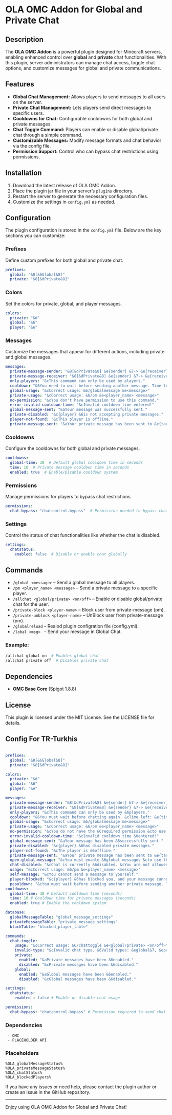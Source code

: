 
# OLA OMC Addon for Global and Private Chat

## Description

The **OLA OMC Addon** is a powerful plugin designed for Minecraft servers, enabling enhanced control over **global** and **private** chat functionalities. With this plugin, server administrators can manage chat access, toggle chat options, and customize messages for global and private communications. 

## Features

- **Global Chat Management:** Allows players to send messages to all users on the server.
- **Private Chat Management:** Lets players send direct messages to specific users.
- **Cooldowns for Chat:** Configurable cooldowns for both global and private messages.
- **Chat Toggle Command:** Players can enable or disable global/private chat through a simple command.
- **Customizable Messages:** Modify message formats and chat behavior via the config file.
- **Permission Support:** Control who can bypass chat restrictions using permissions.

## Installation

1. Download the latest release of OLA OMC Addon.
2. Place the plugin jar file in your server’s `plugins` directory.
3. Restart the server to generate the necessary configuration files.
4. Customize the settings in `config.yml` as needed.

## Configuration

The plugin configuration is stored in the `config.yml` file. Below are the key sections you can customize:

### Prefixes

Define custom prefixes for both global and private chat.

```yaml
prefixes:
  global: "&8[&6Global&8]"
  private: "&8[&dPrivate&8]"
```

### Colors

Set the colors for private, global, and player messages.

```yaml
colors:
  private: "&d"
  global: "&6"
  player: "&e"
```

### Messages

Customize the messages that appear for different actions, including private and global messages.

```yaml
messages:
  private-message-sender: "&8[&dPrivate&8] &e{sender} &7-> &e{receiver}&7: &f{message}"
  private-message-receiver: "&8[&dPrivate&8] &e{sender} &7-> &e{receiver}&7: &f{message}"
  only-players: "&cThis command can only be used by players."
  cooldown: "&6You need to wait before sending another message. Time left: &c{time}s"
  global-usage: "&cCorrect usage: &6/globalmessage &e<message>"
  private-usage: "&cCorrect usage: &6/pm &e<player_name> <message>"
  no-permission: "&cYou don't have permission to use this command."
  error-invalid-cooldown-time: "&cInvalid cooldown time entered!"
  global-message-sent: "&aYour message was successfully sent."
  private-disabled: "&c{player} &6is not accepting private messages."
  player-not-found: "&cThis player is offline."
  private-message-sent: "&aYour private message has been sent to &e{target}."
```

### Cooldowns

Configure the cooldowns for both global and private messages.

```yaml
cooldowns:
  global-time: 30  # Default global cooldown time in seconds
  time: 10  # Private message cooldown time in seconds
  enabled: true  # Enable/Disable cooldown system
```

### Permissions

Manage permissions for players to bypass chat restrictions.

```yaml
permissions:
  chat-bypass: "chatcontrol.bypass"  # Permission needed to bypass chat restrictions
```

### Settings

Control the status of chat functionalities like whether the chat is disabled.

```yaml
settings:
  chatstatus:
    enabled: false  # Disable or enable chat globally
```

## Commands

- `/global <message>` – Send a global message to all players.
- `/pm <player_name> <message>` – Send a private message to a specific player.
- `/allchat <global/private> <on/off>` – Enable or disable global/private chat for the user.
- `/private-block <player-name>` – Block user from private-message (pm).
- `/private-unblock <player-name>` – UnBlock user from private-message (pm).
- `/globalreload` – Realod plugin configration file (config.yml).
- `/lobal <msg> ` – Send your message in Global Chat.


### Example:

```bash
/allchat global on  # Enables global chat
/allchat private off  # Disables private chat
```

## Dependencies

- **[OMC Base Core](https://github.com/ozaiithejava/OMC-)** (Spigot 1.8.8)
  

## License

This plugin is licensed under the MIT License. See the LICENSE file for details.

## Config For TR-Turkhis

```yml

prefixes:
  global: "&8[&6Global&8]"
  private: "&8[&dPrivate&8]"

colors:
  private: "&d"
  global: "&6"
  player: "&e"

messages:
  private-message-sender: "&8[&dPrivate&8] &e{sender} &7-> &e{receiver}&7: &f{message}"
  private-message-receiver: "&8[&dPrivate&8] &e{sender} &7-> &e{receiver}&7: &f{message}"
  only-players: "&cThis command can only be used by &6players."
  cooldown: "&6You must wait before chatting again. &cTime left: &e{time}s"
  global-usage: "&cCorrect usage: &6/globalmessage &e<message>"
  private-usage: "&cCorrect usage: &6/pm &e<player_name> <message>"
  no-permission: "&cYou do not have the &6required permission &cto use this command."
  error-invalid-cooldown-time: "&cInvalid cooldown time &6entered!"
  global-message-sent: "&aYour message has been &6successfully sent."
  private-disabled: "&c{player} &6has disabled private messages."
  player-not-found: "&cThe player is &6offline."
  private-message-sent: "&aYour private message has been sent to &e{target}."
  open-global-message: "&cYou must enable &6global messages &cto use the global chat."
  chat-disabled: "&cChat is currently &6disabled. &cYou are not allowed to send messages."
  usage: "&cCorrect usage: &6/pm &e<player_name> <message>"
  self-message: "&cYou cannot send a message to yourself."
  player-blocked: "&c{player} &6has blocked you, and your message cannot be sent."
  pcooldown: "&cYou must wait before sending another private message. Time left: &e{time}s"
cooldowns:
  global-time: 30 # Default cooldown time (seconds)
  time: 10 # Cooldown time for private messages (seconds)
  enabled: true # Enable the cooldown system

database:
  globalMessageTable: "global_message_settings"
  privateMessageTable: "private_message_settings"
  blockTable: "blocked_player_table"

commands:
  chat-toggle:
    usage: "&cCorrect usage: &6/chattoggle &e<global/private> <on/off>"
    invalid-type: "&cInvalid chat type. &6Valid types: &eglobal&7, &eprivate"
    private:
      enabled: "&aPrivate messages have been &6enabled."
      disabled: "&cPrivate messages have been &6disabled."
    global:
      enabled: "&aGlobal messages have been &6enabled."
      disabled: "&cGlobal messages have been &6disabled."

settings:
  chatstatus:
    enabled : false # Enable or disable chat usage

permissions:
  chat-bypass: "chatcontrol.bypass" # Permission required to send chat messages

```

### Dependencies
``` Maven
 - OMC
 - PLACEHOLDER API
```

### Placeholders
```YML
%OLA_globalMessageStatus%
%OLA_privateMessageStatus%
%OLA_chatStatus%
%OLA_blockedPlayers%

```
If you have any issues or need help, please contact the plugin author or create an issue in the GitHub repository.

---

Enjoy using OLA OMC Addon for Global and Private Chat!
